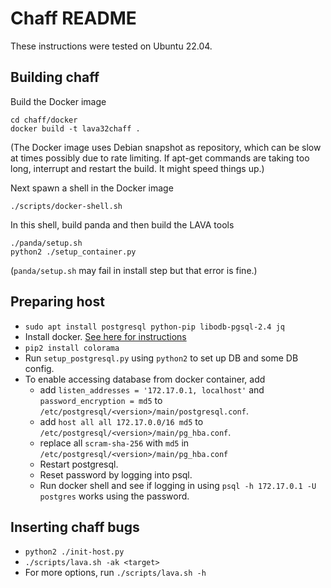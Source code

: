 # Chaff README

These instructions were tested on Ubuntu 22.04.

## Building chaff

Build the Docker image

```
cd chaff/docker
docker build -t lava32chaff .
```
(The Docker image uses Debian snapshot as repository, which can be slow at times possibly due to
rate limiting. If apt-get commands are taking too long, interrupt and restart the build. It might
speed things up.)

Next spawn a shell in the Docker image

```
./scripts/docker-shell.sh
```

In this shell, build panda and then build the LAVA tools

```
./panda/setup.sh
python2 ./setup_container.py
```

(`panda/setup.sh` may fail in install step but that error is fine.)

## Preparing host

- `sudo apt install postgresql python-pip libodb-pgsql-2.4 jq`
- Install docker. [See here for instructions](https://docs.docker.com/engine/install/ubuntu/)
- `pip2 install colorama`
- Run `setup_postgresql.py` using `python2` to set up DB and some DB config.
- To enable accessing database from docker container, add
    - add `listen_addresses = '172.17.0.1, localhost'` and `password_encryption = md5` to
      `/etc/postgresql/<version>/main/postgresql.conf`.
    - add `host all all 172.17.0.0/16 md5` to `/etc/postgresql/<version>/main/pg_hba.conf`.
    - replace all `scram-sha-256` with `md5` in `/etc/postgresql/<version>/main/pg_hba.conf`
    - Restart postgresql.
    - Reset password by logging into psql.
    - Run docker shell and see if logging in using `psql -h 172.17.0.1 -U postgres` works using the
      password.

## Inserting chaff bugs

- `python2 ./init-host.py`
- `./scripts/lava.sh -ak <target>`
- For more options, run `./scripts/lava.sh -h`
